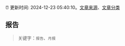 :alarm_clock: 更新时间: 2024-12-23 05:40:10。[文章来源](/README.md)、[文章分类](/TAGS.md)

## 报告


> 关键字：`报告`、`月报`



